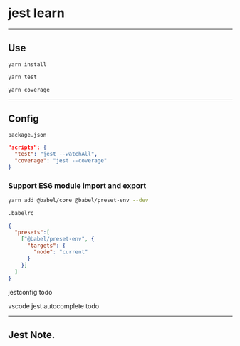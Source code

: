 # jest learn

---
## Use

```
yarn install
```
```bash
yarn test
```
```bash
yarn coverage
```

---

## Config

`package.json`

```json
"scripts": {
  "test": "jest --watchAll",
  "coverage": "jest --coverage"
}
```

### Support ES6 module import and export

```bash
yarn add @babel/core @babel/preset-env --dev
```

`.babelrc`
```json
{
  "presets":[
    ["@babel/preset-env", {
      "targets": {
        "node": "current"
      }
    }]
  ]
}
```

jestconfig todo

vscode jest autocomplete todo

--- 

## Jest Note.